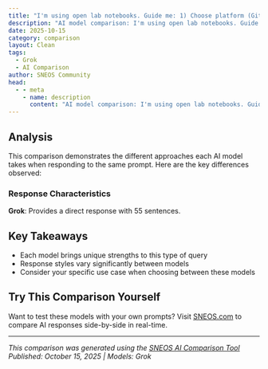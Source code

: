```yaml
---
title: "I'm using open lab notebooks. Guide me: 1) Choose platform (GitHub"
description: "AI model comparison: I'm using open lab notebooks. Guide me: 1) Choose platform (GitHub..."
date: 2025-10-15
category: comparison
layout: Clean
tags:
  - Grok
  - AI Comparison
author: SNEOS Community
head:
  - - meta
    - name: description
      content: "AI model comparison: I'm using open lab notebooks. Guide me: 1) Choose platform (GitHub..."
---
```


<ChatComparison
  title="I'm using open lab notebooks. Guide me: 1) Choose platform (GitHub"
  prompt="I'm using open lab notebooks. Guide me: 1) Choose platform (GitHub"
  :responses='{"Grok": "### 1. Choosing a Platform for Open Lab Notebooks\n\nGitHub is an excellent choice for open lab notebooks, especially if your work involves code, data analysis, or reproducible research. It\u0027s free for public repositories, supports version control (via Git), and allows easy sharing of notebooks (e.g., Jupyter .ipynb files) with rendering previews. If your notebooks are primarily computational (like Python/R scripts with data), GitHub integrates seamlessly with tools like Jupyter or R Markdown.\n\n#### Why GitHub Fits Open Lab Notebooks\n- **Version Control**: Track changes over time, collaborate with others, and revert if needed.\n- **Accessibility**: Public repos are openly accessible; no login required for viewing.\n- **Integration**: Embed code, data files, images, and even live demos (via GitHub Actions or Binder for interactive notebooks).\n- **Community**: Widely used in science (e.g., by researchers on arXiv or OSF), with features like issues for discussions and wikis for documentation.\n- **Limitations**: Best for text/code-based notebooks. For very large datasets, you might need to pair it with Zenodo or Figshare for archiving.\n\n#### Quick Setup Guide for GitHub\n1. **Create an Account**: Go to [github.com](https://github.com) and sign up (free).\n2. **Make a Repository**:\n   - Click \u0022New repository.\u0022\n   - Name it something descriptive, e.g., \u0022My-Lab-Notebook-Project.\u0022\n   - Set it to Public for openness.\n   - Initialize with a README.md file to describe your project.\n3. **Upload Notebooks**:\n   - Use the web interface: Click \u0022Add file\u0022 \u003E \u0022Upload files\u0022 and drag in your .ipynb or Markdown files.\n   - Or, for better control, install Git locally and clone/push via command line:\n     \u0060\u0060\u0060\n     git clone https://github.com/yourusername/your-repo.git\n     cd your-repo\n     # Add your files, then:\n     git add .\n     git commit -m \u0022Initial lab notebook upload\u0022\n     git push origin main\n     \u0060\u0060\u0060\n4. **Enhance for Notebooks**:\n   - For Jupyter: GitHub auto-renders .ipynb files. Use nbconvert to export to HTML if needed.\n   - Add a LICENSE (e.g., MIT or CC-BY for open science) and .gitignore to exclude large files or temp data.\n   - Make it interactive: Link to MyBinder.org for runnable versions (add a \u0060binder\u0060 folder with environment.yml).\n\n#### Alternatives if GitHub Isn\u0027t Ideal\nIf your notebooks involve non-code elements (e.g., wet lab protocols, multimedia), consider:\n- **GitLab**: Similar to GitHub but with more private options and built-in CI/CD; free tier is generous.\n- **OSF (Open Science Framework)**: Great for interdisciplinary science; handles file versioning, DOIs for citations, and integrates with GitHub.\n- **Notion or Bookdown**: For more narrative-style notebooks, but less version-controlled.\n- **JupyterHub or Colab**: If you want cloud-based editing, but GitHub is better for static/open archiving.\n\nIf GitHub works for you, what\u0027s next? Do you need help with structuring your notebook (e.g., 2) Organizing content) or something else like integrating data/tools? Let me know!"}' published-date="{DateTime.UtcNow:HH:mm}"
/>

## Analysis

This comparison demonstrates the different approaches each AI model takes when responding to the same prompt. Here are the key differences observed:

### Response Characteristics

**Grok**: Provides a direct response with 55 sentences. 

## Key Takeaways

- Each model brings unique strengths to this type of query
- Response styles vary significantly between models
- Consider your specific use case when choosing between these models

## Try This Comparison Yourself

Want to test these models with your own prompts? Visit [SNEOS.com](https://sneos.com) to compare AI responses side-by-side in real-time.

---

*This comparison was generated using the [SNEOS AI Comparison Tool](https://sneos.com)*
*Published: October 15, 2025 | Models: Grok*
